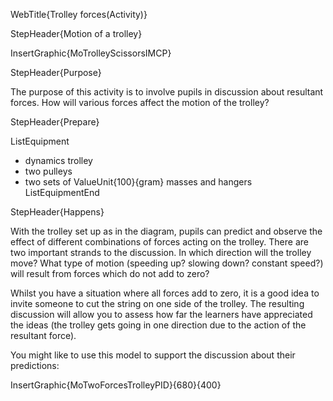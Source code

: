 WebTitle{Trolley forces(Activity)}

StepHeader{Motion of a trolley}

InsertGraphic{MoTrolleyScissorsIMCP}

StepHeader{Purpose}

The purpose of this activity is to involve pupils in discussion about resultant forces. How will various forces affect the motion of the trolley?

StepHeader{Prepare}

ListEquipment
- dynamics trolley
- two pulleys
- two sets of ValueUnit{100}{gram} masses and hangers
ListEquipmentEnd

StepHeader{Happens}

With the trolley set up as in the diagram, pupils can predict and observe the effect of different combinations of forces acting on the trolley. There are two important strands to the discussion. In which direction will the trolley move? What type of motion (speeding up? slowing down? constant speed?) will result from forces which do not add to zero?

Whilst you have a situation where all forces add to zero, it is a good idea to invite someone to cut the string on one side of the trolley. The resulting discussion will allow you to assess how far the learners have appreciated the ideas (the trolley gets going in one direction due to the action of the resultant force).


You might like to use this model to support the discussion about their predictions:

InsertGraphic{MoTwoForcesTrolleyPID}{680}{400}
